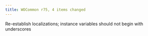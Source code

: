 ```yaml
---
title: WOCommon r75, 4 items changed
---
```


Re-establish localizations; instance variables should not begin with underscores
